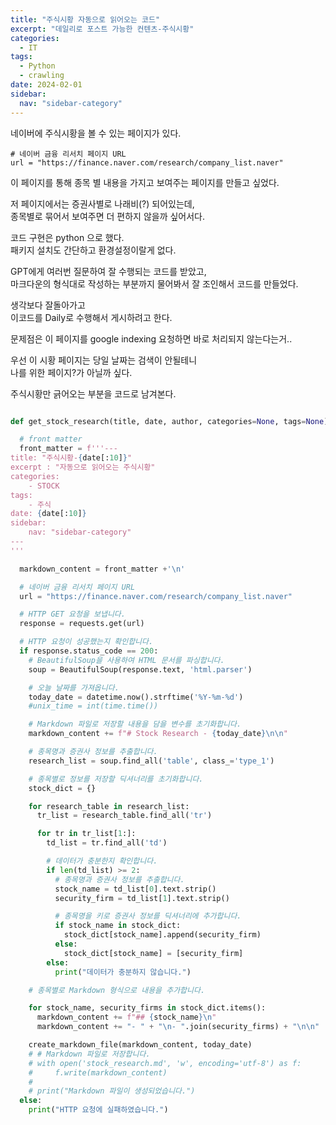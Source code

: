 ```yaml
---
title: "주식시황 자동으로 읽어오는 코드"
excerpt: "데일리로 포스트 가능한 컨텐츠-주식시황"
categories:
  - IT
tags:
  - Python
  - crawling
date: 2024-02-01
sidebar:
  nav: "sidebar-category"
---
```


네이버에 주식시황을 볼 수 있는 페이지가 있다.

    # 네이버 금융 리서치 페이지 URL
    url = "https://finance.naver.com/research/company_list.naver"


이 페이지를 통해 종목 별 내용을 가지고 보여주는 페이지를 만들고 싶었다.

저 페이지에서는 증권사별로 나래비(?) 되어있는데,  
종목별로 묶어서 보여주면 더 편하지 않을까 싶어서다.

코드 구현은 python 으로 했다.  
패키지 설치도 간단하고 환경설정이랄게 없다.

GPT에게 여러번 질문하여 잘 수행되는 코드를 받았고,  
마크다운의 형식대로 작성하는 부분까지 물어봐서 잘 조인해서 코드를 만들었다.

생각보다 잘돌아가고  
이코드를 Daily로 수행해서 게시하려고 한다.

문제점은 이 페이지를 google indexing 요청하면 바로 처리되지 않는다는거..

우선 이 시황 페이지는 당일 날짜는 검색이 안될테니  
나를 위한 페이지?가 아닐까 싶다.

주식시황만 긁어오는 부분을 코드로 남겨본다.


<div class="no-copy">

```python

def get_stock_research(title, date, author, categories=None, tags=None):

  # front matter
  front_matter = f'''---
title: "주식시황-{date[:10]}"
excerpt : "자동으로 읽어오는 주식시황"
categories:
    - STOCK
tags:
    - 주식
date: {date[:10]}
sidebar: 
    nav: "sidebar-category"
---
'''

  markdown_content = front_matter +'\n'

  # 네이버 금융 리서치 페이지 URL
  url = "https://finance.naver.com/research/company_list.naver"

  # HTTP GET 요청을 보냅니다.
  response = requests.get(url)

  # HTTP 요청이 성공했는지 확인합니다.
  if response.status_code == 200:
    # BeautifulSoup을 사용하여 HTML 문서를 파싱합니다.
    soup = BeautifulSoup(response.text, 'html.parser')

    # 오늘 날짜를 가져옵니다.
    today_date = datetime.now().strftime('%Y-%m-%d')
    #unix_time = int(time.time())

    # Markdown 파일로 저장할 내용을 담을 변수를 초기화합니다.
    markdown_content += f"# Stock Research - {today_date}\n\n"

    # 종목명과 증권사 정보를 추출합니다.
    research_list = soup.find_all('table', class_='type_1')

    # 종목별로 정보를 저장할 딕셔너리를 초기화합니다.
    stock_dict = {}

    for research_table in research_list:
      tr_list = research_table.find_all('tr')

      for tr in tr_list[1:]:
        td_list = tr.find_all('td')

        # 데이터가 충분한지 확인합니다.
        if len(td_list) >= 2:
          # 종목명과 증권사 정보를 추출합니다.
          stock_name = td_list[0].text.strip()
          security_firm = td_list[1].text.strip()

          # 종목명을 키로 증권사 정보를 딕셔너리에 추가합니다.
          if stock_name in stock_dict:
            stock_dict[stock_name].append(security_firm)
          else:
            stock_dict[stock_name] = [security_firm]
        else:
          print("데이터가 충분하지 않습니다.")

    # 종목별로 Markdown 형식으로 내용을 추가합니다.

    for stock_name, security_firms in stock_dict.items():
      markdown_content += f"## {stock_name}\n"
      markdown_content += "- " + "\n- ".join(security_firms) + "\n\n"

    create_markdown_file(markdown_content, today_date)
    # # Markdown 파일로 저장합니다.
    # with open('stock_research.md', 'w', encoding='utf-8') as f:
    #     f.write(markdown_content)
    #
    # print("Markdown 파일이 생성되었습니다.")
  else:
    print("HTTP 요청에 실패하였습니다.")


```
</div>
<script>
document.querySelectorAll('.no-copy code').forEach(function(el) {
  el.addEventListener('copy', function(e) {
    e.preventDefault();
    alert('복사할 수 없습니다.');
  });
});
</script>